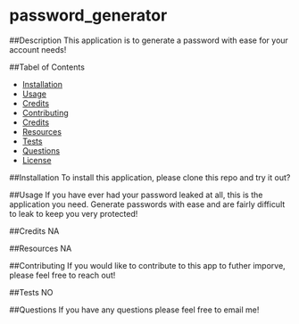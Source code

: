 # password_generator

##Description
This application is to generate a password with ease for your account needs!

##Tabel of Contents
- [Installation](#installation)
- [Usage](#usage)
- [Credits](#credits)
- [Contributing](#contributing)
- [Credits](#credits)
- [Resources](#resources)
- [Tests](#tests)
- [Questions](#questions)
- [License](#license)

##Installation
To install this application, please clone this repo and try it out?

##Usage
If you have ever had your password leaked at all, this is the application you need. Generate passwords with ease and are fairly difficult to leak to keep you very protected!

##Credits
NA

##Resources
NA

##Contributing
If you would like to contribute to this app to futher imporve, please feel free to reach out!

##Tests
NO

##Questions
If you have any questions please feel free to email me!

